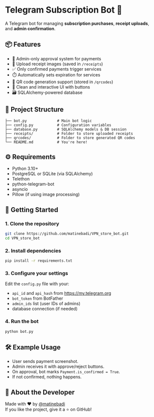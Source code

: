 # Telegram Subscription Bot 📲

A Telegram bot for managing **subscription purchases**, **receipt uploads**, and **admin confirmation**.

## 📦 Features

- 🔐 Admin-only approval system for payments
- 🧾 Upload receipt images (saved in `/receipts`)
- ✅ Only confirmed payments trigger services
- ⏱️ Automatically sets expiration for services
- 📁 QR code generation support (stored in `/qrcodes`)
- 💬 Clean and interactive UI with buttons
- 🗃️ SQLAlchemy-powered database

## 📁 Project Structure

```
├── bot.py              # Main bot logic
├── config.py           # Configuration variables
├── database.py         # SQLAlchemy models & DB session
├── receipts/           # Folder to store uploaded receipts
├── qrcodes/            # Folder to store generated QR codes
└── README.md           # You're here!
```

## ⚙️ Requirements

- Python 3.10+
- PostgreSQL or SQLite (via SQLAlchemy)
- Telethon
- python-telegram-bot
- asyncio
- Pillow (if using image processing)

## 🚀 Getting Started

### 1. Clone the repository

```bash
git clone https://github.com/matinebadi/VPN_store_bot.git
cd VPN_store_bot
```

### 2. Install dependencies

```bash
pip install -r requirements.txt
```

### 3. Configure your settings

Edit the `config.py` file with your:

- `api_id` and `api_hash` from https://my.telegram.org
- `bot_token` from BotFather
- `admin_ids` list (user IDs of admins)
- database connection (if needed)

### 4. Run the bot

```bash
python bot.py
```

## 🛠 Example Usage

- User sends payment screenshot.
- Admin receives it with approve/reject buttons.
- On approval, bot marks `Payment.is_confirmed = True`.
- If not confirmed, nothing happens.

## 🙋 About the Developer

Made with ❤️ by [@matinebadi](https://github.com/matinebadi)  
If you like the project, give it a ⭐️ on GitHub!
